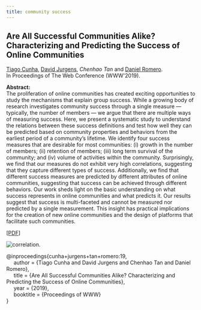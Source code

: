 ```yaml
---
title: community success
---
```


## Are All Successful Communities Alike? Characterizing and Predicting the Success of Online Communities

[Tiago Cunha][tiago_cunha], [David Jurgens][david_jurgens], _Chenhao Tan_ and [Daniel Romero][daniel_romero].    
In Proceedings of The Web Conference (WWW'2019).


**Abstract:**    
The proliferation of online communities has created exciting opportunities to study the mechanisms that explain group success. While a growing body of research investigates community success through a single measure — typically, the number of members — we argue that there are multiple ways of measuring success. Here, we present a systematic study to understand the relations between these success definitions and test how well they can be predicted based on community properties and behaviors from the earliest period of a community’s lifetime. We identify four success measures
that are desirable for most communities: (i) growth in the number of members; (ii) retention of members; (iii) long term survival of the community; and (iv) volume of activities within the community. Surprisingly, we find that our measures do not exhibit very high correlations, suggesting that they capture different types of
success. Additionally, we find that different success measures are predicted by different attributes of online communities, suggesting that success can be achieved through different behaviors. Our work sheds light on the basic understanding on what success represents in online communities and what predicts it. Our results suggest
that success is multi-faceted and cannot be measured nor predicted by a single measurement. This insight has practical implications for the creation of new online communities and the design of platforms that facilitate such communities.

[[PDF][paper_link]]

![correlation.](https://chenhaot.com/pubs/community_success/correlation.png)

@inproceedings{cunha+jurgens+tan+romero:19,   
&nbsp;&nbsp;&nbsp;&nbsp;
author = {Tiago Cunha and David Jurgens and Chenhao Tan and Daniel Romero},   
&nbsp;&nbsp;&nbsp;&nbsp;
title = {Are All Successful Communities Alike? Characterizing and Predicting the Success of Online Communities},   
&nbsp;&nbsp;&nbsp;&nbsp;
year = {2019},   
&nbsp;&nbsp;&nbsp;&nbsp;
booktitle = {Proceedings of WWW}   
}

[paper_link]: /pubs/community_success/community_success.pdf
[slides_link]: /pubs/debate_quotes/www_slides.pdf
[supplementary_link]: /pubs/debate_quotes/supplementary.pdf
[data_link]: /data/debate-quotes/debate_quotes.zip
[readme_link]: /data/debate-quotes/README.txt
[//]: <> (links for collaborators)
[lada_adamic]: http://www.ladamic.com/
[tal_august]: https://homes.cs.washington.edu/~taugust/
[claire_cardie]: http://www.cs.cornell.edu/home/cardie/
[ed_chi]: http://www-users.cs.umn.edu/~echi/
[eunsol_choi]: http://homes.cs.washington.edu/~eunsol/home.html
[yejin_choi]: https://homes.cs.washington.edu/~yejin/
[dallas_card]: http://www.cs.cmu.edu/~dcard/
[tiago_cunha]: https://sites.google.com/site/tiagocunha87/
[elizabeth_clark]: https://homes.cs.washington.edu/~eaclark7/
[cristian_danescu_niculescu_mizil]: http://www.cs.cornell.edu/~cristian/
[adrien_friggeri]: http://www.friggeri.net/
[evgeniy_gabrilovich]: http://www.cs.technion.ac.il/~gabr/
[jack_hessel]: http://www.cs.cornell.edu/~jhessel/
[david_huffaker]: http://www.davehuffaker.com
[isil_erel]: http://u.osu.edu/erel-koksal.1/
[david_jurgens]: http://jurgens.people.si.umich.edu/
[jon_kleinberg]: http://www.cs.cornell.edu/home/kleinber
[gueorgi_kossinets]: https://sites.google.com/site/gkossinets/
[vivian_lai]: https://vivlai.github.io/
[lillian_lee]: http://www.cs.cornell.edu/home/llee
[tao_lei]: http://people.csail.mit.edu/taolei/
[omer_levy]: https://levyomer.wordpress.com/
[ping_li]: http://www.stat.cornell.edu/~li/
[nelson_liu]: https://homes.cs.washington.edu/~nfliu/
[bin_lu]: http://sites.google.com/site/lubin2010/
[brian_lubars]: http://blubars.github.io/pages/about.html
[qin_lv]: https://www.cs.colorado.edu/~lv/
[michael_macy]: http://www.soc.cornell.edu/faculty/macy.html
[sendhil_mullainathan]: http://scholar.harvard.edu/sendhil/home
[vlad_niculae]: http://vene.ro/
[nigini_oliveira]: https://sites.google.com/view/nigini/
[katharina_reinecke]: https://homes.cs.washington.edu/~reinecke/index.html
[bo_pang]: https://sites.google.com/site/bopang42/
[hao_peng]: https://homes.cs.washington.edu/~hapeng/
[daniel_romero]: http://www.dromero.org/
[anne_ross]: https://homes.cs.washington.edu/~ansross/
[roy_schwartz]: https://homes.cs.washington.edu/~roysch/
[noah_smith]: http://homes.cs.washington.edu/~nasmith/
[alex_smola]: alex.smola.org
[lea_stern]: http://www.leastern.com/
[jimeng_sun]: http://www.sunlab.org/
[jie_tang]: http://keg.cs.tsinghua.edu.cn/persons/johan_ugander
[johan_ugander]: http://people.cam.cornell.edu/~jugander/
[fei_wang]: http://sites.google.com/site/feiwang03/
[shaomei_wu]: http://www.cs.cornell.edu/~sw475/
[ming_zhou]: http://research.microsoft.com/en-us/people/mingzhou
[sebastian_martschat]: http://smartschat.de/
[yangfeng_ji]: http://jiyfeng.github.io/
[michael_weisbach]: https://u.osu.edu/weisbach.2/
[yang_yang]: http://yangy.org/
[shuo_zhang]: http://www.jasondarkblue.com/
